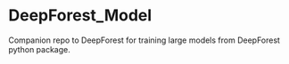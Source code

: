 # DeepForest_Model
Companion repo to DeepForest for training large models from DeepForest python package.
